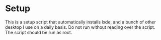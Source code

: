 # Setup

This is a setup script that automatically installs lxde, and a bunch of other desktop I use on a daily basis. Do not run without reading over the script. The script should be run as root.